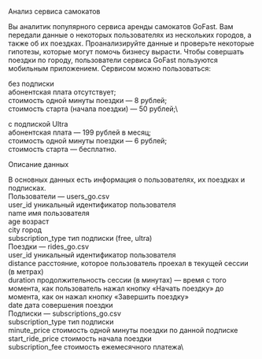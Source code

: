 Анализ сервиса самокатов

Вы аналитик популярного сервиса аренды самокатов GoFast. Вам передали данные о некоторых пользователях из нескольких городов, а также об их поездках. Проанализируйте данные и проверьте некоторые гипотезы, которые могут помочь бизнесу вырасти.
Чтобы совершать поездки по городу, пользователи сервиса GoFast пользуются мобильным приложением. Сервисом можно пользоваться:

без подписки\
абонентская плата отсутствует;\
стоимость одной минуты поездки — 8 рублей;\
стоимость старта (начала поездки) — 50 рублей;\

с подпиской Ultra\
абонентская плата — 199 рублей в месяц;\
стоимость одной минуты поездки — 6 рублей;\
стоимость старта — бесплатно.

Описание данных

В основных данных есть информация о пользователях, их поездках и подписках.\
Пользователи — users_go.csv\
user_id	уникальный идентификатор пользователя\
name	имя пользователя\
age	возраст\
city	город\
subscription_type	тип подписки (free, ultra)\
Поездки — rides_go.csv\
user_id	уникальный идентификатор пользователя\
distance	расстояние, которое пользователь проехал в текущей сессии (в метрах)\
duration	продолжительность сессии (в минутах) — время с того момента, как пользователь нажал кнопку «Начать поездку» до момента, как он нажал кнопку «Завершить поездку»\
date	дата совершения поездки\
Подписки — subscriptions_go.csv\
subscription_type	тип подписки\
minute_price	стоимость одной минуты поездки по данной подписке\
start_ride_price	стоимость начала поездки\
subscription_fee	стоимость ежемесячного платежа\
